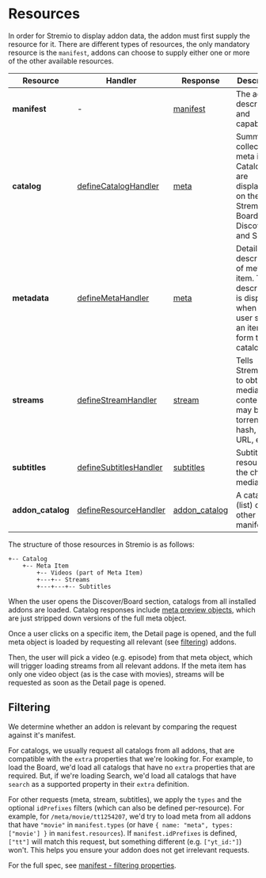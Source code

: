 # Resources

In order for Stremio to display addon data, the addon must first supply the resource for it. There are different types of resources, the only mandatory resource is the `manifest`, addons can choose to supply either one or more of the other available resources.


| **Resource**  | **Handler** | **Response** | **Description** |
| ------------- | ------------- | ------------- | ------------- |
| **manifest** | - | [manifest](./responses/manifest.md) | The addon description and capabilities. |
| **catalog** | [defineCatalogHandler](./requests/defineCatalogHandler.md) | [meta](./responses/meta.md) | Summarized collection of meta items. Catalogs are displayed on the Stremio's Board, Discover and Search. |
| **metadata** | [defineMetaHandler](./requests/defineMetaHandler.md) | [meta](./responses/meta.md) | Detailed description of meta item. This description is displayed when the user selects an item form the catalog. |
| **streams** | [defineStreamHandler](./requests/defineStreamHandler.md) | [stream](./responses/stream.md) | Tells Stremio how to obtain the media content. It may be torrent info hash, HTTP URL, etc |
| **subtitles** | [defineSubtitlesHandler](./requests/defineSubtitlesHandler.md) | [subtitles](./responses/subtitles.md) | Subtitles resource for the chosen media. |
| **addon_catalog** | [defineResourceHandler](./requests/defineResourceHandler.md) | [addon_catalog](./responses/addon_catalog.md) | A catalog (list) of other addon manifests. |


The structure of those resources in Stremio is as follows:

```
+-- Catalog
    +-- Meta Item
        +-- Videos (part of Meta Item)
        +---+-- Streams
        +---+---+-- Subtitles
```

When the user opens the Discover/Board section, catalogs from all installed addons are loaded. Catalog responses include [meta preview objects](./responses/meta.md#meta-preview-object), which are just stripped down versions of the full meta object.

Once a user clicks on a specific item, the Detail page is opened, and the full meta object is loaded by requesting all relevant (see [filtering](#filtering)) addons.

Then, the user will pick a video (e.g. episode) from that meta object, which will trigger loading streams from all relevant addons. If the meta item has only one video object (as is the case with movies), streams will be requested as soon as the Detail page is opened.


## Filtering

We determine whether an addon is relevant by comparing the request against it's manifest.

For catalogs, we usually request all catalogs from all addons, that are compatible with the `extra` properties that we're looking for. For example, to load the Board, we'd load all catalogs that have no `extra` properties that are required. But, if we're loading Search, we'd load all catalogs that have `search` as a supported property in their `extra` definition.

For other requests (meta, stream, subtitles), we apply the `types` and the optional `idPrefixes` filters (which can also be defined per-resource). For example, for `/meta/movie/tt1254207`, we'd try to load meta from all addons that have `"movie"` in `manifest.types` (or have `{ name: "meta", types: ["movie'] }` in `manifest.resources`). If `manifest.idPrefixes` is defined, `["tt"]` will match this request, but something different (e.g. `["yt_id:"]`) won't. This helps you ensure your addon does not get irrelevant requests.

For the full spec, see [manifest - filtering properties](./responses/manifest.md#filtering-properties).
